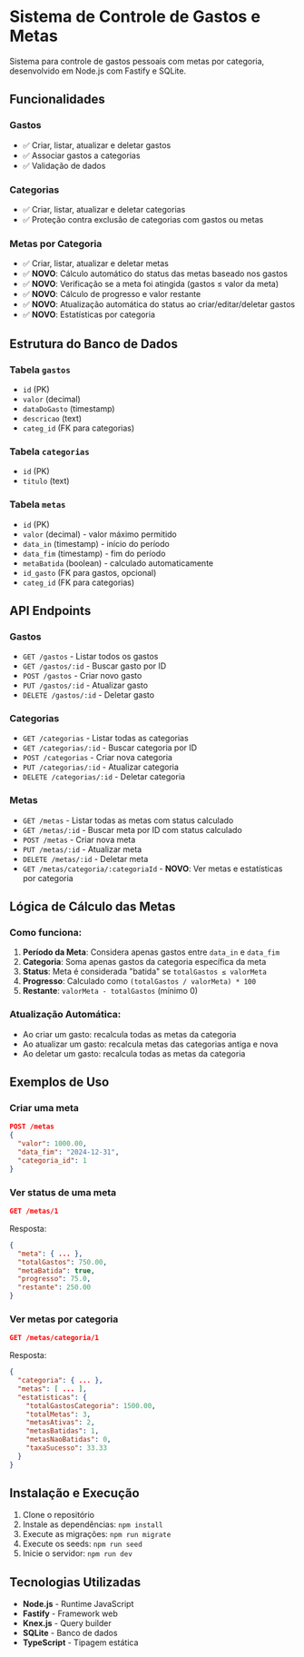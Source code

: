 # Sistema de Controle de Gastos e Metas

Sistema para controle de gastos pessoais com metas por categoria, desenvolvido em Node.js com Fastify e SQLite.

## Funcionalidades

### Gastos
- ✅ Criar, listar, atualizar e deletar gastos
- ✅ Associar gastos a categorias
- ✅ Validação de dados

### Categorias
- ✅ Criar, listar, atualizar e deletar categorias
- ✅ Proteção contra exclusão de categorias com gastos ou metas

### Metas por Categoria
- ✅ Criar, listar, atualizar e deletar metas
- ✅ **NOVO**: Cálculo automático do status das metas baseado nos gastos
- ✅ **NOVO**: Verificação se a meta foi atingida (gastos ≤ valor da meta)
- ✅ **NOVO**: Cálculo de progresso e valor restante
- ✅ **NOVO**: Atualização automática do status ao criar/editar/deletar gastos
- ✅ **NOVO**: Estatísticas por categoria

## Estrutura do Banco de Dados

### Tabela `gastos`
- `id` (PK)
- `valor` (decimal)
- `dataDoGasto` (timestamp)
- `descricao` (text)
- `categ_id` (FK para categorias)

### Tabela `categorias`
- `id` (PK)
- `titulo` (text)

### Tabela `metas`
- `id` (PK)
- `valor` (decimal) - valor máximo permitido
- `data_in` (timestamp) - início do período
- `data_fim` (timestamp) - fim do período
- `metaBatida` (boolean) - calculado automaticamente
- `id_gasto` (FK para gastos, opcional)
- `categ_id` (FK para categorias)

## API Endpoints

### Gastos
- `GET /gastos` - Listar todos os gastos
- `GET /gastos/:id` - Buscar gasto por ID
- `POST /gastos` - Criar novo gasto
- `PUT /gastos/:id` - Atualizar gasto
- `DELETE /gastos/:id` - Deletar gasto

### Categorias
- `GET /categorias` - Listar todas as categorias
- `GET /categorias/:id` - Buscar categoria por ID
- `POST /categorias` - Criar nova categoria
- `PUT /categorias/:id` - Atualizar categoria
- `DELETE /categorias/:id` - Deletar categoria

### Metas
- `GET /metas` - Listar todas as metas com status calculado
- `GET /metas/:id` - Buscar meta por ID com status calculado
- `POST /metas` - Criar nova meta
- `PUT /metas/:id` - Atualizar meta
- `DELETE /metas/:id` - Deletar meta
- `GET /metas/categoria/:categoriaId` - **NOVO**: Ver metas e estatísticas por categoria

## Lógica de Cálculo das Metas

### Como funciona:
1. **Período da Meta**: Considera apenas gastos entre `data_in` e `data_fim`
2. **Categoria**: Soma apenas gastos da categoria específica da meta
3. **Status**: Meta é considerada "batida" se `totalGastos ≤ valorMeta`
4. **Progresso**: Calculado como `(totalGastos / valorMeta) * 100`
5. **Restante**: `valorMeta - totalGastos` (mínimo 0)

### Atualização Automática:
- Ao criar um gasto: recalcula todas as metas da categoria
- Ao atualizar um gasto: recalcula metas das categorias antiga e nova
- Ao deletar um gasto: recalcula todas as metas da categoria

## Exemplos de Uso

### Criar uma meta
```json
POST /metas
{
  "valor": 1000.00,
  "data_fim": "2024-12-31",
  "categoria_id": 1
}
```

### Ver status de uma meta
```json
GET /metas/1
```
Resposta:
```json
{
  "meta": { ... },
  "totalGastos": 750.00,
  "metaBatida": true,
  "progresso": 75.0,
  "restante": 250.00
}
```

### Ver metas por categoria
```json
GET /metas/categoria/1
```
Resposta:
```json
{
  "categoria": { ... },
  "metas": [ ... ],
  "estatisticas": {
    "totalGastosCategoria": 1500.00,
    "totalMetas": 3,
    "metasAtivas": 2,
    "metasBatidas": 1,
    "metasNaoBatidas": 0,
    "taxaSucesso": 33.33
  }
}
```

## Instalação e Execução

1. Clone o repositório
2. Instale as dependências: `npm install`
3. Execute as migrações: `npm run migrate`
4. Execute os seeds: `npm run seed`
5. Inicie o servidor: `npm run dev`

## Tecnologias Utilizadas

- **Node.js** - Runtime JavaScript
- **Fastify** - Framework web
- **Knex.js** - Query builder
- **SQLite** - Banco de dados
- **TypeScript** - Tipagem estática
